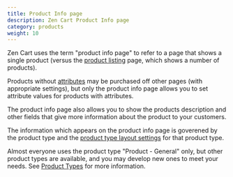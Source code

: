 ```yaml
---
title: Product Info page 
description: Zen Cart Product Info page
category: products
weight: 10
---
```


Zen Cart uses the term "product info page" to refer to a page that shows a single product (versus the [product listing](/user/products/product_listing/) page, which shows a number of products).   

Products without [attributes](/user/products/attributes_info/) may be purchased off other pages (with appropriate settings), but only the product info page allows you to set attribute values 
for products with attributes. 

The product info page also allows you to show the products description and other fields that give more information about the product to your customers. 

The information which appears on the product info page is goverened by the
product type and the [product type layout settings](/user/admin_pages/catalog/product_types_edit_layout/) for that product type. 

Almost everyone uses the product type "Product - General" only, but other
product types are available, and you may develop new ones to meet your needs.  See [Product Types](/dev/code/product_types/) for more information.
